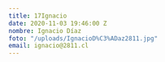 ```yaml
---
title: 17Ignacio
date: 2020-11-03 19:46:00 Z
nombre: Ignacio Díaz
foto: "/uploads/IgnacioD%C3%ADaz2811.jpg"
email: ignacio@2811.cl
---
```


